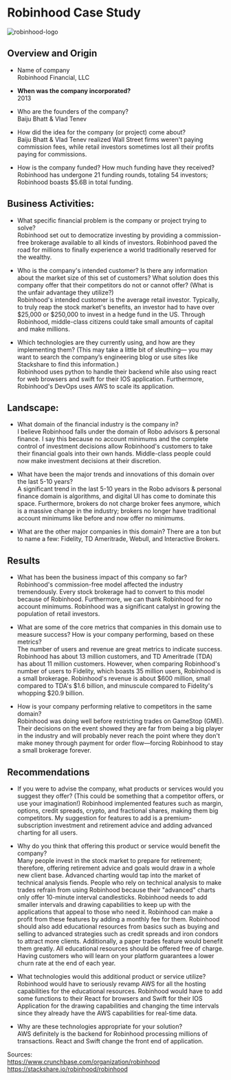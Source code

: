 # Robinhood Case Study
![robinhood-logo](https://seekvectorlogo.net/wp-content/uploads/2020/04/robinhood-vector-logo.png)
## Overview and Origin

* Name of company  
Robinhood Financial, LLC

* **When was the company incorporated?**  
2013

* Who are the founders of the company?  
Baiju Bhatt & Vlad Tenev

* How did the idea for the company (or project) come about?  
Baiju Bhatt & Vlad Tenev realized Wall Street firms weren't paying commission fees, while retail investors sometimes lost all their profits paying for commissions. 

* How is the company funded? How much funding have they received?  
Robinhood has undergone 21 funding rounds, totaling 54 investors; Robinhood boasts $5.6B in total funding.

## Business Activities:

* What specific financial problem is the company or project trying to solve?  
Robinhood set out to democratize investing by providing a commission-free brokerage available to all kinds of investors. Robinhood paved the road for millions to finally experience a world traditionally reserved for the wealthy.


* Who is the company's intended customer?  Is there any information about the market size of this set of customers? What solution does this company offer that their competitors do not or cannot offer? (What is the unfair advantage they utilize?)  
Robinhood's intended customer is the average retail investor. Typically, to truly reap the stock market's benefits, an investor had to have over $25,000 or $250,000 to invest in a hedge fund in the US. Through Robinhood, middle-class citizens could take small amounts of capital and make millions. 
 

* Which technologies are they currently using, and how are they implementing them? (This may take a little bit of sleuthing–– you may want to search the company’s engineering blog or use sites like Stackshare to find this information.)  
Robinhood uses python to handle their backend while also using react for web browsers and swift for their IOS application. Furthermore, Robinhood's DevOps uses AWS to scale its application.  


## Landscape:

* What domain of the financial industry is the company in?    
I believe Robinhood falls under the domain of Robo advisors & personal finance. I say this because no account minimums and the complete control of investment decisions allow Robinhood's customers to take their financial goals into their own hands. Middle-class people could now make investment decisions at their discretion. 

* What have been the major trends and innovations of this domain over the last 5-10 years?  
A significant trend in the last 5-10 years in the Robo advisors & personal finance domain is algorithms, and digital UI has come to dominate this space. Furthermore, brokers do not charge broker fees anymore, which is a massive change in the industry; brokers no longer have traditional account minimums like before and now offer no minimums.

* What are the other major companies in this domain?
There are a ton but to name a few: Fidelity, TD Ameritrade, Webull, and Interactive Brokers.


## Results

* What has been the business impact of this company so far?  
Robinhood's commission-free model affected the industry tremendously. Every stock brokerage had to convert to this model because of Robinhood. Furthermore, we can thank Robinhood for no account minimums. Robinhood was a significant catalyst in growing the population of retail investors.

* What are some of the core metrics that companies in this domain use to measure success? How is your company performing, based on these metrics?  
The number of users and revenue are great metrics to indicate success. Robinhood has about 13 million customers, and TD Ameritrade (TDA) has about 11 million customers. However, when comparing Robinhood's number of users to Fidelity, which boasts 35 million users, Robinhood is a small brokerage.  Robinhood's revenue is about $600 million, small compared to TDA's $1.6 billion, and minuscule compared to Fidelity's whopping $20.9 billion.

* How is your company performing relative to competitors in the same domain?  
Robinhood was doing well before restricting trades on GameStop (GME). Their decisions on the event showed they are far from being a big player in the industry and will probably never reach the point where they don't make money through payment for order flow—forcing Robinhood to stay a small brokerage forever.


## Recommendations

* If you were to advise the company, what products or services would you suggest they offer? (This could be something that a competitor offers, or use your imagination!)
Robinhood implemented features such as margin, options, credit spreads, crypto,  and fractional shares, making them big competitors. My suggestion for features to add is a premium-subscription investment and retirement advice and adding advanced charting for all users. 

* Why do you think that offering this product or service would benefit the company?  
Many people invest in the stock market to prepare for retirement; therefore, offering retirement advice and goals would draw in a whole new client base. Advanced charting would tap into the market of technical analysis fiends. People who rely on technical analysis to make trades refrain from using Robinhood because their "advanced" charts only offer 10-minute interval candlesticks. Robinhood needs to add smaller intervals and drawing capabilities to keep up with the applications that appeal to those who need it. Robinhood can make a profit from these features by adding a monthly fee for them. Robinhood should also add educational resources from basics such as buying and selling to advanced strategies such as credit spreads and iron condors to attract more clients.
Additionally, a paper trades feature would benefit them greatly. All educational resources should be offered free of charge. Having customers who will learn on your platform guarantees a lower churn rate at the end of each year.


* What technologies would this additional product or service utilize?  
Robinhood would have to seriously revamp AWS for all the hosting capabilities for the educational resources. Robinhood would have to add some functions to their React for browsers and Swift for their IOS  Application for the drawing capabilities and changing the time intervals since they already have the AWS capabilities for real-time data.

* Why are these technologies appropriate for your solution?  
AWS definitely is the backend for Robinhood processing millions of transactions. React and Swift change the front end of application.

Sources:  
https://www.crunchbase.com/organization/robinhood
https://stackshare.io/robinhood/robinhood